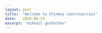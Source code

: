 ```yaml
---
layout: post
title:  "Welcome to Chinmoy controversies"
date:   2020-06-25
excerpt: "mikhail gorbachev"
---
```

